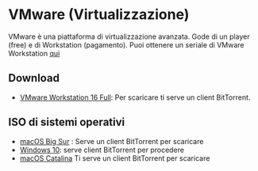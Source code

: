 # VMware (Virtualizzazione)
VMware è una piattaforma di virtualizzazione avanzata. Gode di un player (free) e di Workstation (pagamento). Puoi ottenere un seriale di VMware Workstation [qui](https://gist.github.com/gopalindians/ec3f3076f185b98353f514b26ed76507)
## Download
* [VMware Workstation 16 Full](magnet:?xt=urn:btih:8C024B8A05C3A4A6019572C9EA4179D20E092113&dn=VMware%20Workstation%2016.1.exe&tr=udp%3a%2f%2ftracker.openbittorrent.com%3a80%2fannounce&tr=udp%3a%2f%2ftracker.opentrackr.org%3a1337%2fannounce): Per scaricare ti serve un client BitTorrent.
## ISO di sistemi operativi
* [macOS Big Sur](magnet:?xt=urn:btih:769190B24C6F45232A441BE7B9760C2225DE5368&dn=RAR&tr=udp%3a%2f%2ftracker.openbittorrent.com%3a80%2fannounce&tr=udp%3a%2f%2ftracker.opentrackr.org%3a1337%2fannounce) : Serve un client BitTorrent per scaricare
* [Windows 10](magnet:?xt=urn:btih:B342B5235857422714A0524660AA4194524219B0&dn=RAR&tr=udp%3a%2f%2ftracker.openbittorrent.com%3a80%2fannounce&tr=udp%3a%2f%2ftracker.opentrackr.org%3a1337%2fannounce): serve client BitTorrent per procedere
* [macOS Catalina](https://tinyurl.com/47k29f9j) Ti serve un client BitTorrent per scaricare
